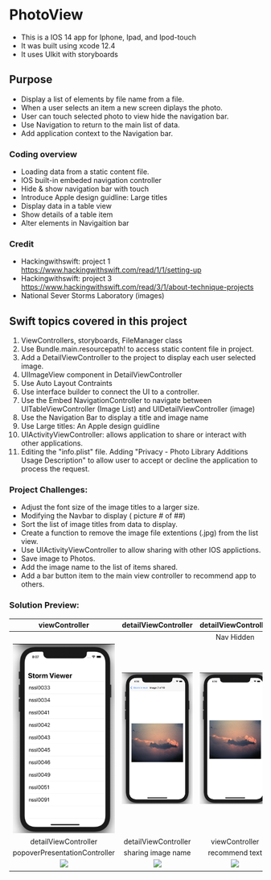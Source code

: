 # PhotoView 
* This is a IOS 14 app for Iphone, Ipad, and Ipod-touch 
* It was built using xcode 12.4
* It uses UIkit with storyboards

## Purpose
* Display a list of elements by file name from a file.
* When a user selects an item a new screen diplays the photo.
* User can touch selected photo to view hide the navigation bar.
* Use Navigation to return to the main list of data.
* Add application context to the Navigation bar.

### Coding overview
* Loading data from a static content file.
* IOS built-in embeded navigation controller
* Hide & show navigation bar with touch 
* Introduce Apple design guidline: Large titles
* Display data in a table view
* Show details of a table item
* Alter elements in Navigaition bar

### Credit
* Hackingwithswift: project 1
https://www.hackingwithswift.com/read/1/1/setting-up
* Hackingwithswift: project 3 
https://www.hackingwithswift.com/read/3/1/about-technique-projects
* National Sever Storms Laboratory (images)

## Swift topics covered in this project
1. ViewControllers, storyboards, FileManager class
2. Use Bundle.main.resourcepath! to access static content file in project.
3. Add a DetailViewController to the project to display each user selected image.
4. UIImageView component in DetailViewController
5. Use Auto Layout Contraints
6. Use interface builder to connect the UI to a controller.
7. Use the Embed NavigationController to navigate between UITableViewController (Image List) and UIDetailViewController (image)
8. Use the Navigation Bar to display a title and image name
9. Use Large titles: An Apple design guidline
10. UIActivityViewController: allows application to share or interact with other applications.
11. Editing the "info.plist" file. Adding "Privacy - Photo Library Additions Usage Description" to allow user to accept or decline the application to process the request.
### Project Challenges:
* Adjust the font size of the image titles to a larger size.
* Modifying the Navbar to display (  picture # of ##)
* Sort the list of image titles from data to display.
* Create a function to remove the image file extentions (.jpg) from the list view.
* Use UIActivityViewController to allow sharing with other IOS applictions. 
* Save image to Photos.
* Add the image name to the list of items shared.
* Add a bar button item to the main view controller to recommend app to others.
### Solution Preview:

| viewController | detailViewController | detailViewController | detailViewController |
| :---------------:  | :----------------:  | :----------------:  | :--------------: |
|                          |                            | Nav Hidden       | barButtonSystemItem |
| <img src="https://github.com/benjkent/Hacking-with-Swift-UIkit/blob/main/screenshots/viewController.png"> | <img src="https://github.com/benjkent/Hacking-with-Swift-UIkit/blob/main/screenshots/detailViewController.png"> | <img src="https://github.com/benjkent/Hacking-with-Swift-UIkit/blob/main/screenshots/detailViewControllerHidden.png" > | <img src="https://github.com/benjkent/Hacking-with-Swift-UIkit-01-imageViewer/blob/main/screenshots/detailViewController-UIActivity.png"> |
| detailViewController | detailViewController | viewController | |
| popoverPresentationController | sharing image name|  recommend text | |
| <img src="https://github.com/benjkent/Hacking-with-Swift-UIkit-01-imageViewer/blob/main/screenshots/detailViewController-UIActivityShow.png"> | <img src="https://github.com/benjkent/Hacking-with-Swift-UIkit-01-imageViewer/blob/main/screenshots/detailViewController-UIActivity-imageTitle.png"> | <img src="https://github.com/benjkent/Hacking-with-Swift-UIkit-01-imageViewer/blob/main/screenshots/viewController-UIActivity-recommend.png"> | |


